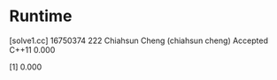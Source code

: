 # Runtime

[solve1.cc]
16750374    222 Chiahsun Cheng (chiahsun cheng)   Accepted  C++11   0.000


[1] 0.000
